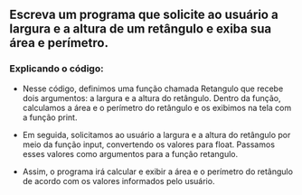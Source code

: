 ## Escreva um programa que solicite ao usuário a largura e a altura de um retângulo e exiba sua área e perímetro.

### Explicando o código:

- Nesse código, definimos uma função chamada Retangulo que recebe dois argumentos: a largura e a altura do retângulo. Dentro da função, calculamos a área e o perímetro do retângulo e os exibimos na tela com a função print.

- Em seguida, solicitamos ao usuário a largura e a altura do retângulo por meio da função input, convertendo os valores para float. Passamos esses valores como argumentos para a função retangulo.

- Assim, o programa irá calcular e exibir a área e o perímetro do retângulo de acordo com os valores informados pelo usuário.